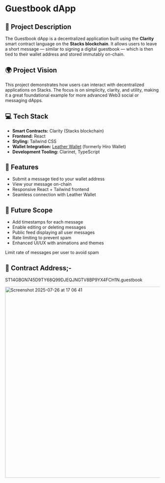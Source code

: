 # Guestbook dApp

## 📌 Project Description

The Guestbook dApp is a decentralized application built using the **Clarity** smart contract language on the **Stacks blockchain**. It allows users to leave a short message — similar to signing a digital guestbook — which is then tied to their wallet address and stored immutably on-chain.

## 🌍 Project Vision

This project demonstrates how users can interact with decentralized applications on Stacks. The focus is on simplicity, clarity, and utility, making it a great foundational example for more advanced Web3 social or messaging dApps.

## 💻 Tech Stack

- **Smart Contracts:** Clarity (Stacks blockchain)
- **Frontend:** React
- **Styling:** Tailwind CSS
- **Wallet Integration:** [Leather Wallet](https://leather.io) (formerly Hiro Wallet)
- **Development Tooling:** Clarinet, TypeScript

## 🚀 Features

- Submit a message tied to your wallet address
- View your message on-chain
- Responsive React + Tailwind frontend
- Seamless connection with Leather Wallet

## 🔮 Future Scope

- Add timestamps for each message  
- Enable editing or deleting messages  
- Public feed displaying all user messages  
- Rate limiting to prevent spam  
- Enhanced UI/UX with animations and themes  

Limit rate of messages per user to avoid spam

## 📝 Contract Address;-
ST14GBGN745D9TY68Q99DJEQJNGTV8BP9YX4FCH1N.guestbook

<img width="1278" height="621" alt="Screenshot 2025-07-26 at 17 06 41" src="https://github.com/user-attachments/assets/3830b40c-3d20-4b5a-b5b1-c6c073a00fde" />

